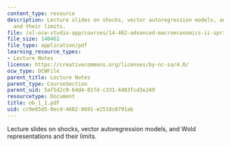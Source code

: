 ```yaml
---
content_type: resource
description: Lecture slides on shocks, vector autoregression models, and Wold representations
  and their limits.
file: /ol-ocw-studio-app/courses/14-462-advanced-macroeconomics-ii-spring-2007/cc9e65d50ecd46028691e2518c0791ab_ob_1_1.pdf
file_size: 140462
file_type: application/pdf
learning_resource_types:
- Lecture Notes
license: https://creativecommons.org/licenses/by-nc-sa/4.0/
ocw_type: OCWFile
parent_title: Lecture Notes
parent_type: CourseSection
parent_uid: 5af5d2c9-64d4-81fd-c331-4483fcd3e249
resourcetype: Document
title: ob_1_1.pdf
uid: cc9e65d5-0ecd-4602-8691-e2518c0791ab
---
```

Lecture slides on shocks, vector autoregression models, and Wold representations and their limits.